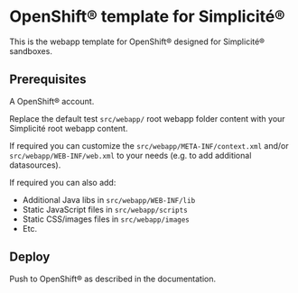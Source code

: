 OpenShift&reg; template for Simplicit&eacute;&reg;
==================================================

This is the webapp template for OpenShift&reg; designed for Simplicit&eacute;&reg; sandboxes.

Prerequisites
-------------

A OpenShift&reg; account.

Replace the default test `src/webapp/` root webapp folder content with your Simplicit&eacute; root webapp content.

If required you can customize the `src/webapp/META-INF/context.xml` and/or `src/webapp/WEB-INF/web.xml` to your needs (e.g. to add additional datasources).

If required you can also add:

- Additional Java libs in `src/webapp/WEB-INF/lib`
- Static JavaScript files in `src/webapp/scripts`
- Static CSS/images files in `src/webapp/images`
- Etc.

Deploy
------

Push to OpenShift&reg; as described in the documentation.
